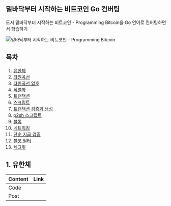 ## 밑바닥부터 시작하는 비트코인 Go 컨버팅

도서 밑바닥부터 시작하는 비트코인 - Programming Bitcoin을 Go 언어로 컨버팅하면서 학습하기

![밑바닥부터 시작하는 비트코인 - Programming Bitcoin](https://image.aladin.co.kr/product/21431/49/cover500/k422636996_1.jpg)

## 목차

1. [유한체](#1-유한체)
2. [타원곡선](#2-타원곡선)
3. [타원곡선 암호](#3-타원곡선-암호)
4. [직렬화](#4-직렬화)
5. [트랜잭션](#5-트랜잭션)
6. [스크립트](#6-스크립트)
7. [트랜잭션 검증과 생성](#7-트랜잭션-검증과-생성)
8. [p2sh 스크립트](#8-p2sh-스크립트)
9. [블록](#9-블록)
10. [네트워킹](#10-네트워킹)
11. [단순 지급 검증](#11-단순-지급-검증)
12. [블룸 필터](#12-블룸-필터)
13. [세그윗](#13-세그윗)

## 1. 유한체

| Content | Link |
| ------- | ---- |
| Code    |      |
| Post    |      |
